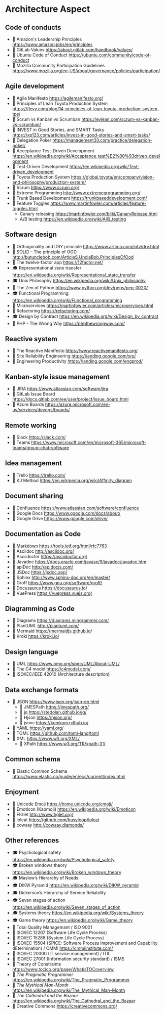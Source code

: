 # Architecture Aspect

## Code of conducts

* 📃 Amazon's Leadership Principles <https://www.amazon.jobs/en/principles>
* 📃 GitLab Values <https://about.gitlab.com/handbook/values/>
* 📃 Ubuntu Code of Conduct <https://ubuntu.com/community/code-of-conduct>
* 📃 Mozilla Community Participation Guidelines <https://www.mozilla.org/en-US/about/governance/policies/participation/>

## Agile development

* 📃 Agile Manifesto <https://agilemanifesto.org/>
* 📃 Principles of Lean Toyota Production System <https://flevy.com/blog/14-principles-of-lean-toyota-production-system-tps/>
* 📃 Scrum vs Kanban vs Scrumban <https://eylean.com/scrum-vs-kanban-vs-scrumban/>
* 📃 INVEST in Good Stories, and SMART Tasks <https://xp123.com/articles/invest-in-good-stories-and-smart-tasks/>
* 📃 Delegation Poker <https://management30.com/practice/delegation-poker/>
* 📙 Acceptance Test-Driven Development <https://en.wikipedia.org/wiki/Acceptance_test%E2%80%93driven_development>
* 📙 Test-Driven Development <https://en.wikipedia.org/wiki/Test-driven_development>
* 📙 Toyota Production System <https://global.toyota/en/company/vision-and-philosophy/production-system/>
* 📙 Scrum <https://www.scrum.org/>
* 📙 Extreme Programming <http://www.extremeprogramming.org/>
* 📙 Trunk Based Development <https://trunkbaseddevelopment.com/>
* 📃 Feature Toggles <https://www.martinfowler.com/articles/feature-toggles.html>
  * Canary releasing <https://martinfowler.com/bliki/CanaryRelease.html>
  * A/B testing <https://en.wikipedia.org/wiki/A/B_testing>

## Software design

* 📃 Orthogonality and DRY principle <https://www.artima.com/intv/dry.html>
* 📃 SOLID - The principle of OOD <http://butunclebob.com/ArticleS.UncleBob.PrinciplesOfOod>
* 📃 The twelve-factor app <https://12factor.net/>
* 🎓 Representational state transfer <https://en.wikipedia.org/wiki/Representational_state_transfer>
* 🎓 Unix Philosophy <https://en.wikipedia.org/wiki/Unix_philosophy>
* 📃 The Zen of Python <https://www.python.org/dev/peps/pep-0020/>
* 🎓 Functional Programming <https://en.wikipedia.org/wiki/Functional_programming>
* 📃 Microservices <https://martinfowler.com/articles/microservices.html>
* 📃 Refactoring <https://refactoring.com/>
* 🎓 Design by Contract <https://en.wikipedia.org/wiki/Design_by_contract>
* 📃 PHP - The Wrong Way <https://phpthewrongway.com/>

## Reactive system

* 📃 The Reactive Manifesto <https://www.reactivemanifesto.org/>
* 📃 Site Reliability Engineering <https://landing.google.com/sre/>
* 📃 Engineering Productivity <https://landing.google.com/engprod/>

## Kanban-style issue management

* 🔶 JIRA <https://www.atlassian.com/software/jira>
* 🔷 GitLab Issue Board <https://docs.gitlab.com/ee/user/project/issue_board.html>
* 🔺 Azure Boards <https://azure.microsoft.com/en-us/services/devops/boards/>

## Remote working

* 🔺 Slack <https://slack.com/>
* 🔺 Teams <https://www.microsoft.com/en/microsoft-365/microsoft-teams/group-chat-software>

## Idea management

* 🔺 Trello <https://trello.com/>
* 📙 KJ Method <https://en.wikipedia.org/wiki/Affinity_diagram>

## Document sharing

* 🔶 Confluence <https://www.atlassian.com/software/confluence>
* 🔺 Google Docs <https://www.google.com/docs/about/>
* 🔺 Google Drive <https://www.google.com/drive/>

## Documentation as Code

* 📗 Markdown <https://tools.ietf.org/html/rfc7763>
* 📗 Asciidoc <http://asciidoc.org/>
* 🔷 Asciidoctor <https://asciidoctor.org/>
* 🔷 Javadoc <https://docs.oracle.com/javase/9/javadoc/javadoc.htm>
* 🔷 apiDoc <http://apidocjs.com/>
* 🔷 JSDoc <https://jsdoc.app/>
* 🔷 Sphinx <http://www.sphinx-doc.org/en/master/>
* 🔷 Groff <https://www.gnu.org/software/groff/>
* 🔷 Docusaurus <https://docusaurus.io/>
* 🔷 VuePress <https://vuepress.vuejs.org/>

## Diagramming as Code

* 🔷 Diagrams <https://diagrams.mingrammer.com/>
* 🔷 PlantUML <http://plantuml.com/>
* 🔷 Mermaid <https://mermaidjs.github.io/>
* 🔷 Kroki <https://kroki.io/>

## Design language

* 📗 UML <https://www.omg.org/spec/UML/About-UML/>
* 📙 The C4 model <https://c4model.com/>
* 📗 ISO/IEC/IEEE 42010 (Architecture description)

## Data exchange formats

* 📗 JSON <https://www.json.org/json-en.html>
  * 📗 JMESPath <https://jmespath.org/>
  * 🔷 jq <https://stedolan.github.io/jq/>
  * 🔷 Hjson <https://hjson.org/>
  * 🔷 jsonc <https://komkom.github.io/>
* 📗 YAML <https://yaml.org/>
* 📗 TOML <https://github.com/toml-lang/toml>
* 📗 XML <https://www.w3.org/XML/>
  * 📗 XPath <https://www.w3.org/TR/xpath-31/>

## Common schema

* 📗 Elastic Common Schema <https://www.elastic.co/guide/en/ecs/current/index.html>

## Enjoyment

* 📗 Unicode Emoji <https://home.unicode.org/emoji/>
* 📃 Emoticon (Kaomoji) <https://en.wikipedia.org/wiki/Emoticon>
* 🔷 FIGlet <http://www.figlet.org/>
* 🔷 lolcat <https://github.com/busyloop/lolcat>
* 🔷 cowsay <http://cowsay.diamonds/>

## Other references

* 🎓 Psychological safety <https://en.wikipedia.org/wiki/Psychological_safety>
* 🎓 Broken windows theory <https://en.wikipedia.org/wiki/Broken_windows_theory>
* 🎓 Maslow’s Hierarchy of Needs
* 🎓 DIKW Pyramid <https://en.wikipedia.org/wiki/DIKW_pyramid>
* 🎓 Dickerson’s Hierarchy of Service Reliability
* 🎓 Seven stages of action <https://en.wikipedia.org/wiki/Seven_stages_of_action>
* 🎓 Systems theory <https://en.wikipedia.org/wiki/Systems_theory>
* 🎓 Game theory <https://en.wikipedia.org/wiki/Game_theory>
* 📗 Total Quality Managemant / ISO 9001
* 📗 ISO/IEC 12207 (Software Life Cycle Process)
* 📗 ISO/IEC 15288 (System Life Cycle Process)
* 📗 ISO/IEC 15504 (SPICE: Software Process Improvement and Capability dEtermination) / CMMI <https://cmmiinstitute.com/>
* 📗 ISO/IEC 20000 (IT service management) / ITIL
* 📗 ISO/IEC 27001 (Information security standard) / ISMS
* 📙 Theory of Constraints <https://www.tocico.org/page/WhatisTOCoverview>
* 📕 _The Pragmatic Programmer_ <https://en.wikipedia.org/wiki/The_Pragmatic_Programmer>
* 📕 _The Mythical Man-Month_ <https://en.wikipedia.org/wiki/The_Mythical_Man-Month>
* 📕 _The Cathedral and the Bazaar_ <https://en.wikipedia.org/wiki/The_Cathedral_and_the_Bazaar>
* 📗 Creative Commons <https://creativecommons.org/>
